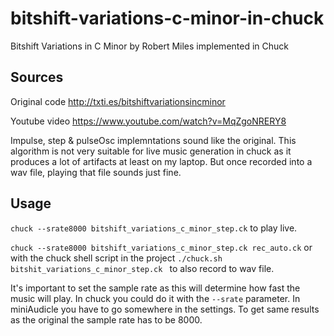 # bitshift-variations-c-minor-in-chuck
Bitshift Variations in C Minor by Robert Miles implemented in Chuck

## Sources
Original code http://txti.es/bitshiftvariationsincminor

Youtube video https://www.youtube.com/watch?v=MqZgoNRERY8

Impulse, step & pulseOsc implemntations sound like the original.
This algorithm is not very suitable for live music generation in chuck as it produces a lot of artifacts at least on my laptop. But once recorded into a wav file, playing that file sounds just fine.

## Usage
`chuck --srate8000 bitshift_variations_c_minor_step.ck` to play live.

`chuck --srate8000 bitshift_variations_c_minor_step.ck rec_auto.ck` or with the chuck shell script in the project `./chuck.sh 
bitshit_variations_c_minor_step.ck ` to also record to wav file.

It's important to set the sample rate as this will determine how fast the music will play. In chuck you could do it with the `--srate` parameter. In miniAudicle you have to go somewhere in the settings. To get same results as the original the sample rate has to be 8000.


